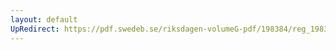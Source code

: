 ```yaml
---
layout: default
UpRedirect: https://pdf.swedeb.se/riksdagen-volumeG-pdf/198384/reg_198384__reg_03/reg_198384__reg_03_0109.pdf
---
```

